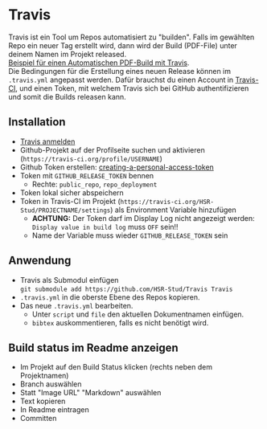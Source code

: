 # Travis
     
Travis ist ein Tool um Repos automatisiert zu "builden". Falls im gewählten Repo ein neuer Tag erstellt wird, dann wird der Build (PDF-File) unter deinem Namen im Projekt released. \
[Beispiel für einen Automatischen PDF-Build mit Travis](https://github.com/HSR-Stud/DT1/releases). \
Die Bedingungen für die Erstellung eines neuen Release können im `.travis.yml` angepasst werden. Dafür brauchst du einen Account in [Travis-CI](https://travis-ci.org/), und einen Token, mit welchem Travis sich bei GitHub authentifizieren und somit die Builds releasen kann.

## Installation 
- [Travis anmelden](https://travis-ci.org/) 
- Github-Projekt auf der Profilseite suchen und aktivieren (`https://travis-ci.org/profile/USERNAME`)
- Github Token erstellen: [creating-a-personal-access-token](https://help.github.com/articles/creating-a-personal-access-token-for-the-command-line/)  
- Token mit `GITHUB_RELEASE_TOKEN` bennen  
     - Rechte: `public_repo`, `repo_deployment`
- Token lokal sicher abspeichern 
- Token in Travis-CI im Projekt (`https://travis-ci.org/HSR-Stud/PROJECTNAME/settings`) als Environment Variable hinzufügen
     - **ACHTUNG:** Der Token darf im Display Log nicht angezeigt werden: `Display value in build log` muss `OFF` sein!!
     - Name der Variable muss wieder `GITHUB_RELEASE_TOKEN` sein

## Anwendung
 - Travis als Submodul einfügen  
     `git submodule add https://github.com/HSR-Stud/Travis Travis`
 - `.travis.yml` in die oberste Ebene des Repos kopieren.  
 - Das neue `.travis.yml` bearbeiten.  
      - Unter `script` und `file` den aktuellen Dokumentnamen einfügen.  
      - `bibtex` auskommentieren, falls es nicht benötigt wird.

## Build status im Readme anzeigen
- Im Projekt auf den Build Status klicken (rechts neben dem Projektnamen)
- Branch auswählen
- Statt "Image URL" "Markdown" auswählen
- Text kopieren
- In Readme eintragen
- Committen
	 
 
